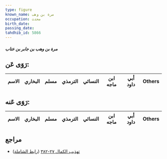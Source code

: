 ```yaml
---
type: figure
known_name: مرة بن وهب
occupation: محدث
birth_date:
passing_date:
tahdhib_id: 5866
---
```

##### مرة بن وهب بن جابر بن عتاب

## رَوَى عَن:
| الاسم | البخاري | مسلم | الترمذي | النسائي | ابن ماجه | أبي داود | Others |
| ----- | ------- | ---- | ------- | ------- | -------- | -------- | ------ |
## رَوَى عَنه:
| الاسم | البخاري | مسلم | الترمذي | النسائي | ابن ماجه | أبي داود | Others |
| ----- | ------- | ---- | ------- | ------- | -------- | -------- | ------ |
## مراجع
- [تهذيب الكمال ٢٧-٣٨٢](obsidian://open?vault=Tahdhib-al-Kamal&file=Figures/٥٨٦٦-مرة%20بن%20وهب%20بن%20جابر%20بن%20عتاب) ([رابط الشاملة](https://shamela.ws/book/3722/14771))